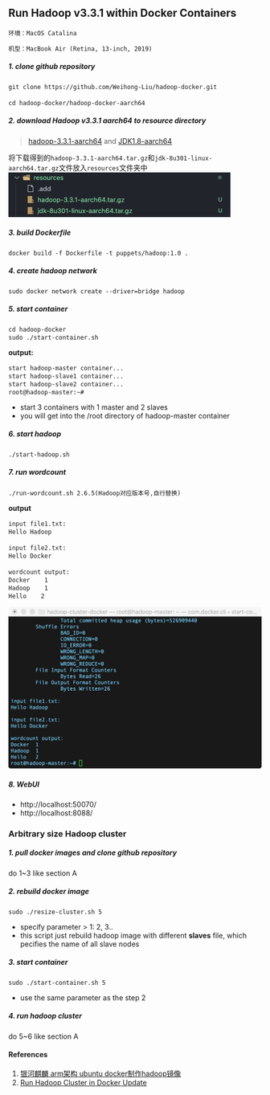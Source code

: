 ## Run Hadoop v3.3.1 within Docker Containers

`环境：MacOS Catalina`

`机型：MacBook Air (Retina, 13-inch, 2019)`


##### 1. clone github repository
```
git clone https://github.com/Weihong-Liu/hadoop-docker.git

cd hadoop-docker/hadoop-docker-aarch64
```
##### 2. download Hadoop v3.3.1 aarch64 to resource directory

> [hadoop-3.3.1-aarch64](https://dlcdn.apache.org/hadoop/common/hadoop-3.3.1/hadoop-3.3.1-aarch64.tar.gz) and [JDK1.8-aarch64](https://gitee.com/Bric666/java/attach_files/803375/download/jdk-8u301-linux-aarch64.tar.gz)

将下载得到的`hadoop-3.3.1-aarch64.tar.gz`和`jdk-8u301-linux-aarch64.tar.gz`文件放入`resources`文件夹中
![alt tag](image1.png)
##### 3. build Dockerfile
```
docker build -f Dockerfile -t puppets/hadoop:1.0 .
```

##### 4. create hadoop network

```
sudo docker network create --driver=bridge hadoop
```

##### 5. start container

```
cd hadoop-docker
sudo ./start-container.sh
```

**output:**

```
start hadoop-master container...
start hadoop-slave1 container...
start hadoop-slave2 container...
root@hadoop-master:~# 
```
- start 3 containers with 1 master and 2 slaves
- you will get into the /root directory of hadoop-master container

##### 6. start hadoop

```
./start-hadoop.sh
```

##### 7. run wordcount

```
./run-wordcount.sh 2.6.5(Hadoop对应版本号,自行替换)
```

**output**

```
input file1.txt:
Hello Hadoop

input file2.txt:
Hello Docker

wordcount output:
Docker    1
Hadoop    1
Hello    2
```
![alt tag](image2.png)
##### 8. WebUI
- http://localhost:50070/
- http://localhost:8088/




### Arbitrary size Hadoop cluster

##### 1. pull docker images and clone github repository

do 1~3 like section A

##### 2. rebuild docker image

```
sudo ./resize-cluster.sh 5
```
- specify parameter > 1: 2, 3..
- this script just rebuild hadoop image with different **slaves** file, which pecifies the name of all slave nodes


##### 3. start container

```
sudo ./start-container.sh 5
```
- use the same parameter as the step 2

##### 4. run hadoop cluster 

do 5~6 like section A

#### References
1. [银河麒麟 arm架构 ubuntu docker制作hadoop镜像](https://www.cnblogs.com/erlou96/p/13857749.html)
2. [Run Hadoop Cluster in Docker Update](http://kiwenlau.com/2016/06/26/hadoop-cluster-docker-update-english/)